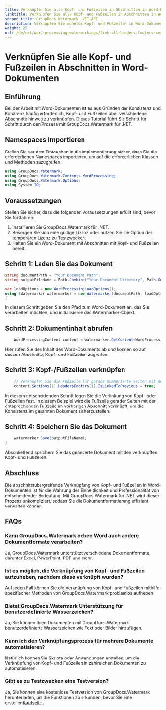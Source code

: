 ```yaml
---
title: Verknüpfen Sie alle Kopf- und Fußzeilen in Abschnitten in Word-Dokumenten
linktitle: Verknüpfen Sie alle Kopf- und Fußzeilen in Abschnitten in Word-Dokumenten
second_title: GroupDocs.Watermark .NET-API
description: Verknüpfen Sie mühelos Kopf- und Fußzeilen in Word-Dokumenten mit GroupDocs.Watermark für .NET. Sorgen Sie mühelos für Konsistenz und Professionalität.
weight: 25
url: /de/net/word-processing-watermarkings/link-all-headers-footers-section-word-docs/
---
```


# Verknüpfen Sie alle Kopf- und Fußzeilen in Abschnitten in Word-Dokumenten

## Einführung
Bei der Arbeit mit Word-Dokumenten ist es aus Gründen der Konsistenz und Kohärenz häufig erforderlich, Kopf- und Fußzeilen über verschiedene Abschnitte hinweg zu verknüpfen. Dieses Tutorial führt Sie Schritt für Schritt durch den Prozess mit GroupDocs.Watermark für .NET.
## Namespaces importieren
Stellen Sie vor dem Eintauchen in die Implementierung sicher, dass Sie die erforderlichen Namespaces importieren, um auf die erforderlichen Klassen und Methoden zuzugreifen.
```csharp
using GroupDocs.Watermark;
using GroupDocs.Watermark.Contents.WordProcessing;
using GroupDocs.Watermark.Options;
using System.IO;
```
## Voraussetzungen
Stellen Sie sicher, dass die folgenden Voraussetzungen erfüllt sind, bevor Sie fortfahren:
1. Installieren Sie GroupDocs.Watermark für .NET.
2. Besorgen Sie sich eine gültige Lizenz oder nutzen Sie die Option der temporären Lizenz zu Testzwecken.
3. Halten Sie ein Word-Dokument mit Abschnitten mit Kopf- und Fußzeilen bereit.
## Schritt 1: Laden Sie das Dokument
```csharp
string documentPath = "Your Document Path";
string outputFileName = Path.Combine("Your Document Directory", Path.GetFileName(documentPath));

var loadOptions = new WordProcessingLoadOptions();
using (Watermarker watermarker = new Watermarker(documentPath, loadOptions))
{
```
In diesem Schritt geben Sie den Pfad zum Word-Dokument an, das Sie verarbeiten möchten, und initialisieren das Watermarker-Objekt.
## Schritt 2: Dokumentinhalt abrufen
```csharp
    WordProcessingContent content = watermarker.GetContent<WordProcessingContent>();
```
Hier rufen Sie den Inhalt des Word-Dokuments ab und können so auf dessen Abschnitte, Kopf- und Fußzeilen zugreifen.
## Schritt 3: Kopf-/Fußzeilen verknüpfen
```csharp
    // Verknüpfen Sie die Fußzeile für gerade nummerierte Seiten mit der entsprechenden Fußzeile im vorherigen Abschnitt
    content.Sections[1].HeadersFooters[1].IsLinkedToPrevious = true;
```
In diesem entscheidenden Schritt legen Sie die Verlinkung von Kopf- oder Fußzeilen fest. In diesem Beispiel wird die Fußzeile gerader Seiten mit der entsprechenden Fußzeile im vorherigen Abschnitt verknüpft, um die Konsistenz im gesamten Dokument sicherzustellen.

## Schritt 4: Speichern Sie das Dokument
```csharp
    watermarker.Save(outputFileName);
}
```
Abschließend speichern Sie das geänderte Dokument mit den verknüpften Kopf- und Fußzeilen.

## Abschluss
Die abschnittsübergreifende Verknüpfung von Kopf- und Fußzeilen in Word-Dokumenten ist für die Wahrung der Einheitlichkeit und Professionalität von entscheidender Bedeutung. Mit GroupDocs.Watermark für .NET wird dieser Prozess unkompliziert, sodass Sie die Dokumentformatierung effizient verwalten können.
## FAQs
### Kann GroupDocs.Watermark neben Word auch andere Dokumentformate verarbeiten?
Ja, GroupDocs.Watermark unterstützt verschiedene Dokumentformate, darunter Excel, PowerPoint, PDF und mehr.
### Ist es möglich, die Verknüpfung von Kopf- und Fußzeilen aufzuheben, nachdem diese verknüpft wurden?
Auf jeden Fall können Sie die Verknüpfung von Kopf- und Fußzeilen mithilfe spezifischer Methoden von GroupDocs.Watermark problemlos aufheben.
### Bietet GroupDocs.Watermark Unterstützung für benutzerdefinierte Wasserzeichen?
Ja, Sie können Ihren Dokumenten mit GroupDocs.Watermark benutzerdefinierte Wasserzeichen wie Text oder Bilder hinzufügen.
### Kann ich den Verknüpfungsprozess für mehrere Dokumente automatisieren?
Natürlich können Sie Skripte oder Anwendungen erstellen, um die Verknüpfung von Kopf- und Fußzeilen in zahlreichen Dokumenten zu automatisieren.
### Gibt es zu Testzwecken eine Testversion?
 Ja, Sie können eine kostenlose Testversion von GroupDocs.Watermark herunterladen, um die Funktionen zu erkunden, bevor Sie eine erstellen[Kaufseite](https://purchase.groupdocs.com/temporary-license/)..